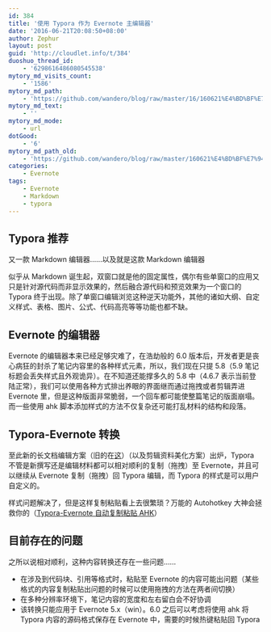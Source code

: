 ```yaml
---
id: 384
title: '使用 Typora 作为 Evernote 主编辑器'
date: '2016-06-21T20:08:50+08:00'
author: Zephur
layout: post
guid: 'http://cloudlet.info/t/384'
duoshuo_thread_id:
    - '6298616486080545538'
mytory_md_visits_count:
    - '1586'
mytory_md_path:
    - 'https://github.com/wandero/blog/raw/master/16/160621%E4%BD%BF%E7%94%A8%20Typora%20%E4%BD%9C%E4%B8%BA%20Evernote%20%E4%B8%BB%E7%BC%96%E8%BE%91%E5%99%A8.md'
mytory_md_text:
    - ''
mytory_md_mode:
    - url
dotGood:
    - '6'
mytory_md_path_old:
    - 'https://github.com/wandero/blog/raw/master/160621%E4%BD%BF%E7%94%A8%20Typora%20%E4%BD%9C%E4%B8%BA%20Evernote%20%E4%B8%BB%E7%BC%96%E8%BE%91%E5%99%A8.md'
categories:
    - Evernote
tags:
    - Evernote
    - Markdown
    - typora
---
```


## Typora 推荐

又一款 Markdown 编辑器……以及就是这款 Markdown 编辑器

似乎从 Markdown 诞生起，双窗口就是他的固定属性，偶尔有些单窗口的应用又只是针对源代码而非显示效果的，然后融合源代码和预览效果为一个窗口的 Typora 终于出现。除了单窗口编辑浏览这种逆天功能外，其他的诸如大纲、自定义样式、表格、图片、公式、代码高亮等等功能也都不缺。

<!-- more -->

## Evernote 的编辑器

Evernote 的编辑器本来已经足够灾难了，在浩劫般的 6.0 版本后，开发者更是丧心病狂的封杀了笔记内容里的各种样式元素，所以，我们现在只提 5.8（5.9 笔记标题会丢失样式且外观诡异）。在不知道还能撑多久的 5.8 中（4.6.7 表示当前登陆正常），我们可以使用各种方式排出养眼的界面继而通过拖拽或者剪辑弄进 Evernote 里，但是这种版面非常脆弱，一个回车都可能使整篇笔记的版面崩塌。而一些使用 ahk 脚本添加样式的方法不仅复杂还可能打乱材料的结构和段落。

## Typora-Evernote 转换

至此新的长文档编辑方案（旧的在[这](http://cloudlet.info/t/285)）（以及剪辑资料美化方案）出炉，Typora 不管是新撰写还是编辑材料都可以相对顺利的复制（拖拽）至 Evernote，并且可以继续从 Evernote 复制（拖拽）回 Typora 编辑，而 Typora 的样式是可以用户自定义的。

样式问题解决了，但是这样复制粘贴看上去很繁琐？万能的 Autohotkey 大神会拯救你的（[Typora-Evernote 自动复制粘贴 AHK](http://cloudlet.info/t/389)）

## 目前存在的问题

之所以说相对顺利，这种内容转换还存在一些问题……

- 在涉及到代码块、引用等格式时，粘贴至 Evernote 的内容可能出问题（某些格式的内容复制粘贴出问题的时候可以使用拖拽的方法在两者间切换）
- 在多种分辨率环境下，笔记内容的宽度和左右留白会不好协调
- 该转换只能应用于 Evernote 5.x（win）。6.0 之后可以考虑将使用 ahk 将 Typora 内容的源码格式保存在 Evernote 中，需要的时候热键粘贴回 Typora
  
    